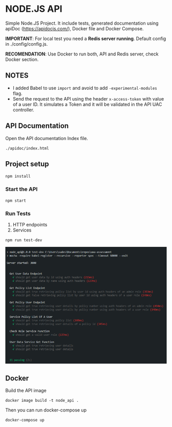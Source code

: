 # NODE.JS API #

Simple Node.JS Project. It include tests, generated documentation using apiDoc (https://apidocjs.com/), Docker file and Docker Compose.

**IMPORTANT**: For local test you need a **Redis server running**. Default config in ./config/config.js. 

**RECOMENDATION**: Use Docker to run both, API and Redis server, check Docker section.

## NOTES 
* I added Babel to use `import` and avoid to add `-experimental-modules` flag.
* Send the request to the API using the header `x-access-token` with value of a user ID. It simulates a Token and it will be validated in the API UAC controller.

## API Documentation
Open the API documentation Index file.
```
./apidoc/index.html
```

## Project setup
```
npm install
```

### Start the API
```
npm start
```

### Run Tests
1. HTTP endpoints
2. Services
```
npm run test-dev
```
![Screenshot](tests.PNG)

## Docker
Build the API image
```
docker image build -t node_api .
```

Then you can run docker-compose up
```
docker-compose up
```